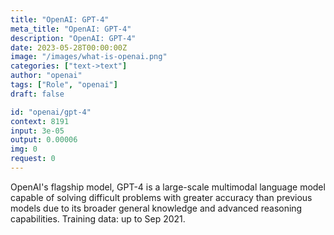 ```yaml
---
title: "OpenAI: GPT-4"
meta_title: "OpenAI: GPT-4"
description: "OpenAI: GPT-4"
date: 2023-05-28T00:00:00Z
image: "/images/what-is-openai.png"
categories: ["text->text"]
author: "openai"
tags: ["Role", "openai"]
draft: false

id: "openai/gpt-4"
context: 8191
input: 3e-05
output: 0.00006
img: 0
request: 0
---
```


OpenAI's flagship model, GPT-4 is a large-scale multimodal language model capable of solving difficult problems with greater accuracy than previous models due to its broader general knowledge and advanced reasoning capabilities. Training data: up to Sep 2021.

